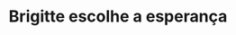---
ref: sol-030-0188
title: "Brigitte escolhe a esperança"
author_name: ["João da Câmara Leme"]
publisher: ["Portugália Editora"]
year: "y1971"
origin: ["Portugal"]
formats: ["book, book-cover"]
disciplines: [graphic-design]
tags:
layout: artifact
status: ["scan"]
published: false
int_published: false
image_count:
date_added: 2023-06-16
batch:
---